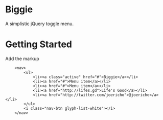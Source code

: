 Biggie
======

A simplistic jQuery toggle menu.

# Getting Started
Add the markup

```
    <nav>
        <ul>
            <li><a class="active" href="#">Biggie</a></li>
            <li><a href="#">Menu item</a></li>
            <li><a href="#">Menu item</a></li>
            <li><a href="http://lifes.gd">Life's Good</a></li>
            <li><a href="http://twitter.com/joericho">@joericho</a></li>
        </ul>
        <i class="nav-btn glyph-list-white"></i>
    </nav>
```
